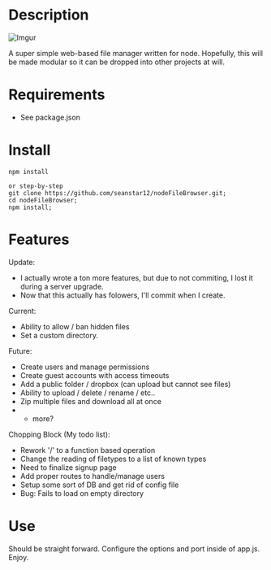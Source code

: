 Description
===========

![Imgur](http://i.imgur.com/nRPbROd.png "Screen Shot")

A super simple web-based file manager written for node. Hopefully, this will be made modular so it can be dropped 
into other projects at will.


Requirements
============

* See package.json

Install
============

    npm install
    
    or step-by-step
    git clone https://github.com/seanstar12/nodeFileBrowser.git; 
    cd nodeFileBrowser; 
    npm install;

Features
============

Update:
  * I actually wrote a ton more features, but due to not commiting, I lost it during a server upgrade.
  * Now that this actually has folowers, I'll commit when I create.

Current:

  * Ability to allow / ban hidden files
  * Set a custom directory.

Future:

  * Create users and manage permissions
  * Create guest accounts with access timeouts
  * Add a public folder / dropbox (can upload but cannot see files)
  * Ability to upload / delete / rename / etc..
  * Zip multiple files and download all at once
  * + more?

Chopping Block (My todo list):

  * Rework '/' to a function based operation
  * Change the reading of filetypes to a list of known types
  * Need to finalize signup page
  * Add proper routes to handle/manage users
  * Setup some sort of DB and get rid of config file
  * Bug: Fails to load on empty directory

Use
============

Should be straight forward. Configure the options and port inside of app.js.
Enjoy.
